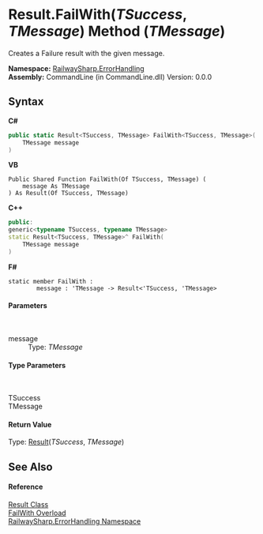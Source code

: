 # Result.FailWith(*TSuccess*, *TMessage*) Method (*TMessage*)
 

Creates a Failure result with the given message.

**Namespace:**&nbsp;<a href="N_RailwaySharp_ErrorHandling">RailwaySharp.ErrorHandling</a><br />**Assembly:**&nbsp;CommandLine (in CommandLine.dll) Version: 0.0.0

## Syntax

**C#**<br />
``` C#
public static Result<TSuccess, TMessage> FailWith<TSuccess, TMessage>(
	TMessage message
)

```

**VB**<br />
``` VB
Public Shared Function FailWith(Of TSuccess, TMessage) ( 
	message As TMessage
) As Result(Of TSuccess, TMessage)
```

**C++**<br />
``` C++
public:
generic<typename TSuccess, typename TMessage>
static Result<TSuccess, TMessage>^ FailWith(
	TMessage message
)
```

**F#**<br />
``` F#
static member FailWith : 
        message : 'TMessage -> Result<'TSuccess, 'TMessage> 

```


#### Parameters
&nbsp;<dl><dt>message</dt><dd>Type: *TMessage*<br /></dd></dl>

#### Type Parameters
&nbsp;<dl><dt>TSuccess</dt><dd /><dt>TMessage</dt><dd /></dl>

#### Return Value
Type: <a href="T_RailwaySharp_ErrorHandling_Result_2">Result</a>(*TSuccess*, *TMessage*)

## See Also


#### Reference
<a href="T_RailwaySharp_ErrorHandling_Result">Result Class</a><br /><a href="Overload_RailwaySharp_ErrorHandling_Result_FailWith">FailWith Overload</a><br /><a href="N_RailwaySharp_ErrorHandling">RailwaySharp.ErrorHandling Namespace</a><br />